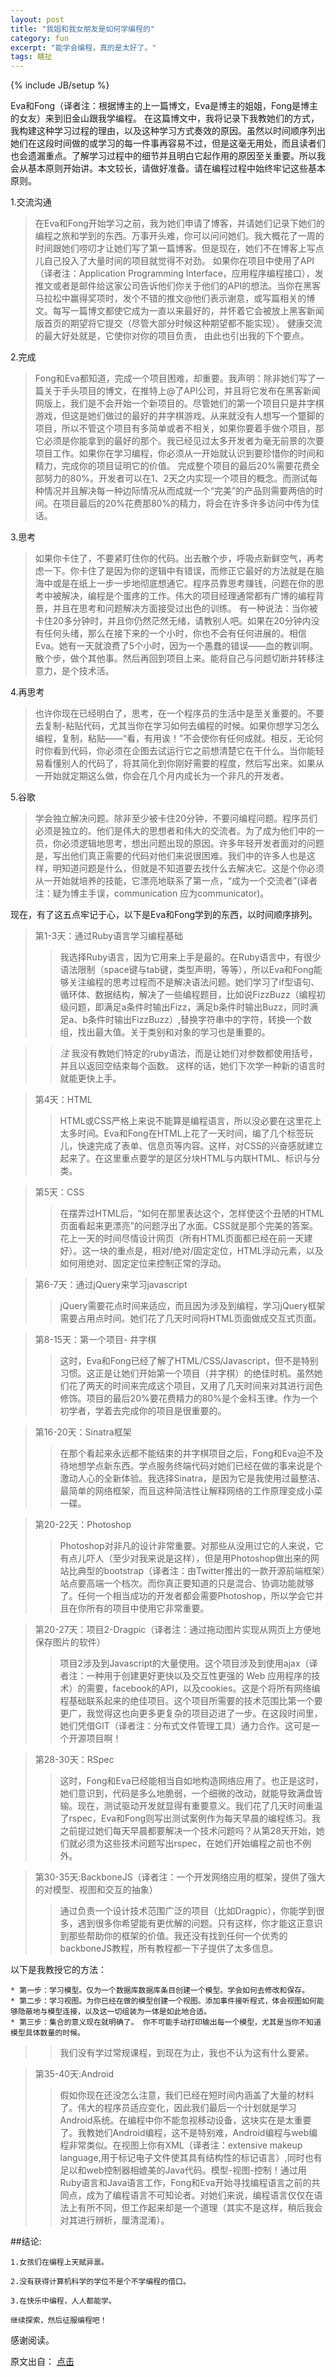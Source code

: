 ```yaml
---
layout: post
title: "我姐和我女朋友是如何学编程的"
category: fun
excerpt: "能学会编程，真的是太好了。"
tags: 瞎扯
---
```


{% include JB/setup %}

Eva和Fong（译者注：根据博主的上一篇博文，Eva是博主的姐姐，Fong是博主的女友）来到旧金山跟我学编程。
在这篇博文中，我将记录下我教她们的方式，我构建这种学习过程的理由，以及这种学习方式奏效的原因。虽然以时间顺序列出她们在这段时间做的或学习的每一件事再容易不过，但是这毫无用处，而且读者们也会遗漏重点。了解学习过程中的细节并且明白它起作用的原因至关重要。所以我会从基本原则开始讲。本文较长，请做好准备。请在编程过程中始终牢记这些基本原则。
 
1.交流沟通
>在Eva和Fong开始学习之前，我为她们申请了博客，并请她们记录下她们的编程之旅和学到的东西。万事开头难，你可以问问她们。我大概花了一周的时间跟她们唠叨才让她们写了第一篇博客。但是现在，她们不在博客上写点儿自己投入了大量时间的项目就觉得不对劲。
	如果你在项目中使用了API（译者注：Application Programming Interface，应用程序编程接口），发推文或者是邮件给这家公司告诉他们你关于他们的API的想法。当你在黑客马拉松中赢得奖项时，发个不错的推文@他们表示谢意，或写篇相关的博文。每写一篇博文都使它成为一直以来最好的，并怀着它会被放上黑客新闻版首页的期望将它提交（尽管大部分时候这种期望都不能实现）。
	健康交流的最大好处就是，它使你对你的项目负责， 由此也引出我的下个要点。
 
2.完成
>Fong和Eva都知道，完成一个项目困难，却重要。我声明：除非她们写了一篇关于手头项目的博文，在推特上@了API公司，并且将它发布在黑客新闻网版上，我们是不会开始一个新项目的。尽管她们的第一个项目只是井字棋游戏，但这是她们做过的最好的井字棋游戏。从来就没有人想写一个蹩脚的项目，所以不管这个项目有多简单或者不相关，如果你要着手做个项目，那它必须是你能拿到的最好的那个。我已经见过太多开发者为毫无前景的次要项目工作。如果你在学习编程，你必须从一开始就认识到要珍惜你的时间和精力，完成你的项目证明它的价值。
	完成整个项目的最后20%需要花费全部努力的80%。开发者可以在1、2天之内实现一个项目的概念。而测试每种情况并且解决每一种边际情况从而成就一个“完美”的产品则需要两倍的时间。在项目最后的20%花费那80%的精力，将会在许多许多访问中传为佳话。
 
3.思考
>如果你卡住了，不要紧盯住你的代码。出去散个步，呼吸点新鲜空气，再考虑一下。你卡住了是因为你的逻辑中有错误，而修正它最好的方法就是在脑海中或是在纸上一步一步地彻底想通它。程序员靠思考赚钱，问题在你的思考中被解决，编程是个蛋疼的工作。伟大的项目经理通常都有广博的编程背景，并且在思考和问题解决方面接受过出色的训练。
	有一种说法：当你被卡住20多分钟时，并且你仍然茫然无绪，请教别人吧。如果在20分钟内没有任何头绪，那么在接下来的一个小时，你也不会有任何进展的。相信Eva。她有一天就浪费了5个小时，因为一个愚蠢的错误——血的教训啊。散个步，做个其他事。然后再回到项目上来。能将自己与问题切断并转移注意力，是个技术活。

4.再思考
>也许你现在已经明白了，思考，在一个程序员的生活中是至关重要的。不要去复制-粘贴代码，尤其当你在学习如何去编程的时候。如果你想学习怎么编程，复制，粘贴——“看，有用诶！”不会使你有任何成就。相反，无论何时你看到代码，你必须在企图去试运行它之前想清楚它在干什么。当你能轻易看懂别人的代码了，将其简化到你刚好需要的程度，然后写出来。如果从一开始就定期这么做，你会在几个月内成长为一个非凡的开发者。
 
5.谷歌
>学会独立解决问题。除非至少被卡住20分钟，不要问编程问题。程序员们必须是独立的。他们是伟大的思想者和伟大的交流者。为了成为他们中的一员，你必须逻辑地思考，想出问题出现的原因。许多年轻开发者面对的问题是，写出他们真正需要的代码对他们来说很困难。我们中的许多人也是这样，明知道问题是什么，但就是不知道要去找什么去解决它。这是个你必须从一开始就培养的技能，它漂亮地联系了第一点，“成为一个交流者”(译者注：疑为博主手误，communication 应为communicator)。
 
现在，有了这五点牢记于心，以下是Eva和Fong学到的东西，以时间顺序排列。

> 第1-3天：通过Ruby语言学习编程基础
>> 我选择Ruby语言，因为它用来上手是最的。在Ruby语言中，有很少语法限制（space键与tab键，类型声明，等等），所以Eva和Fong能够关注编程的思考过程而不是解决语法问题。她们学习了if型语句、循环体、数据结构，解决了一些编程题目，比如说FizzBuzz（编程初级问题，即满足a条件时输出Fizz，满足b条件时输出Buzz，同时满足a、b条件时输出FizzBuzz）,替换字符串中的字符，转换一个数组，找出最大值。关于类别和对象的学习也是重要的。

>> *注* 我没有教她们特定的ruby语法，而是让她们对参数都使用括号，并且以返回空结束每个函数。 这样的话，她们下次学一种新的语言时就能更快上手。

>第4天：HTML
>> HTML或CSS严格上来说不能算是编程语言，所以没必要在这里花上太多时间。Eva和Fong在HTML上花了一天时间，编了几个标签玩儿，快速完成了表单、信息页等内容。这样，对CSS的兴奋感就建立起来了。在这里重点要学的是区分块HTML与内联HTML、标识与分类。

>第5天：CSS
>>在摆弄过HTML后，“如何在那里表达这个，怎样使这个丑陋的HTML页面看起来更漂亮”的问题浮出了水面。CSS就是那个完美的答案。花上一天的时间尽情设计网页（所有HTML页面都已经在前一天建好）。这一块的重点是，相对/绝对/固定定位，HTML浮动元素，以及如何用绝对、固定定位来控制正常的浮动。

>第6-7天：通过jQuery来学习javascript
>>jQuery需要花点时间来适应，而且因为涉及到编程，学习jQuery框架需要占用点时间。她们花了几天时间将HTML页面做成交互式页面。

>第8-15天：第一个项目- 井字棋
>>这时，Eva和Fong已经了解了HTML/CSS/Javascript，但不是特别习惯。这正是让她们开始第一个项目（井字棋）的绝佳时机。虽然她们花了两天的时间来完成这个项目，又用了几天时间来对其进行润色修饰。项目的最后20%要花费精力的80%是个金科玉律。作为一个初学者，学着去完成你的项目是很重要的。

>第16-20天：Sinatra框架
>>在那个看起来永远都不能结束的井字棋项目之后，Fong和Eva迫不及待地想学点新东西。学点服务终端代码对她们已经在做的事来说是个激动人心的全新体验。我选择Sinatra，是因为它是我使用过最整洁、最简单的网络框架，而且这种简洁性让解释网络的工作原理变成小菜一碟。

>第20-22天：Photoshop
>>Photoshop对非凡的设计非常重要。对那些从没用过它的人来说，它有点儿吓人（至少对我来说是这样），但是用Photoshop做出来的网站比典型的bootstrap（译者注：由Twitter推出的一款开源前端框架）站点要高端一个档次。而你真正要知道的只是混合、协调功能就够了。任何一个相当成功的开发者都会需要Photoshop，所以学会它并且在你所有的项目中使用它非常重要。

>第20-27天：项目2-Dragpic（译者注：通过拖动图片实现从网页上方便地保存图片的软件）
>>项目2涉及到Javascript的大量使用。这个项目涉及到使用ajax（译者注：一种用于创建更好更快以及交互性更强的 Web 应用程序的技术）的需要，facebook的API，以及cookies。这是个将所有网络编程基础联系起来的绝佳项目。这个项目所需要的技术范围比第一个要更广，我觉得这也向更多更复杂的项目迈进了一步。在这段时间里，她们凭借GIT（译者注：分布式文件管理工具）通力合作。这可是一个开源项目啊！

>第28-30天：RSpec
>>这时，Fong和Eva已经能相当自如地构造网络应用了。也正是这时，她们意识到，代码是多么地脆弱，一个细微的改动，就能导致满盘皆输。现在，测试驱动开发就显得有重要意义。我们花了几天时间重温了rspec，Eva和Fong则写出测试案例作为每天早晨的编程练习。我之前提过她们每天早晨都要解决一个技术问题吗？从第28天开始，她们就必须为这些技术问题写出rspec，在她们开始编程之前也不例外。

>第30-35天:BackboneJS（译者注：一个开发网络应用的框架，提供了强大的对模型、视图和交互的抽象）
>>通过负责一个设计技术范围广泛的项目（比如Dragpic），你能学到很多，遇到很多你希望能有更优解的问题。只有这样，你才能这正意识到那些帮助你的框架的价值。我还没有找到任何一个优秀的backboneJS教程，所有教程都一下子提供了太多信息。

以下是我教授它的方法：

	* 第一步：学习模型。仅为一个数据库数据库条目创建一个模型。学会如何去修改和保存。
	* 第二步：学习视图。为你已经在做的模型创建一个视图。添加事件接听程式，体会视图如何能够隐蔽地与模型连接，以及这一切组装为一体是如此地合适。
	* 第三步：集合的意义现在就明确了。 你不可能手动打印输出每一个模型，尤其是当你不知道模型具体数量的时候。
	
>>我们没有学过常规课程，到现在为止，我也不认为这有什么要紧。
	
>第35-40天:Android
>>假如你现在还没怎么注意，我们已经在短时间内涵盖了大量的材料了。伟大的程序员适应变化，因此我们最后一个计划就是学习Android系统。在编程中你不能忽视移动设备，这块实在是太重要了。我教她们Android编程，这不是特别难，Android编程与web编程非常类似。在视图上你有XML（译者注：extensive makeup language,用于标记电子文件使其具有结构性的标记语言）,同时也有足以和web控制器相媲美的Java代码。模型-视图-控制！通过用Ruby语言和Java语言工作，Fong和Eva开始寻找编程语言之前的共同点，成为了编程语言不可知论者。对她们来说，编程语言仅仅在语法上有所不同，但工作起来却是一个道理（其实不是这样，稍后我会对其进行辨析，厘清混淆）。
 
##结论:

	1.女孩们在编程上天赋异禀。

	2.没有获得计算机科学的学位不是个不学编程的借口。

	3.在快乐中编程，人人都能学。

	继续探索，然后征服编程吧！
 
感谢阅读。

原文出自： [点击](http://blog.songz.me/how-my-sister-and-girlfriend-learned-coding-in-2-months)
